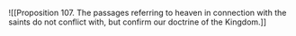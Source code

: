 ![[Proposition 107. The passages referring to heaven in connection with the saints do not conflict with, but confirm our doctrine of the Kingdom.]]